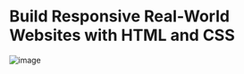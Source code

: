 # Build Responsive Real-World Websites with HTML and CSS
![image](https://user-images.githubusercontent.com/102685868/214863897-269428af-dd9b-4d3d-a5fd-e111e518fdcb.png)
